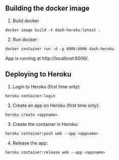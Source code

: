 ## Building the docker image

1. Build docker

```
docker image build -t dash-heroku:latest .
```

2. Run docker:

```
docker container run -d -p 6006:6006 dash-heroku
```

App is running at http://localhost:6006/.

## Deploying to Heroku

1. Login to Heroku (first time only):

```
heroku container:login
```

2. Create an app on Heroku (first time only):

```
heroku create <appname>
```

3. Create the container in Heroku:

```
heroku container:push web --app <appname>
```

4. Release the app:

```
heroku container:release web --app <appname>
```
